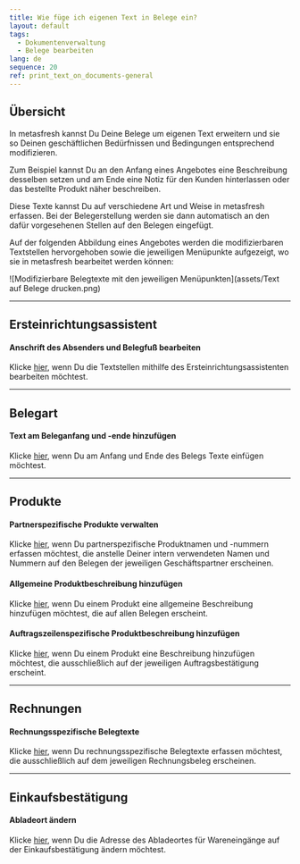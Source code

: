 ```yaml
---
title: Wie füge ich eigenen Text in Belege ein?
layout: default
tags:
  - Dokumentenverwaltung
  - Belege bearbeiten
lang: de
sequence: 20
ref: print_text_on_documents-general
---
```


## Übersicht
In metasfresh kannst Du Deine Belege um eigenen Text erweitern und sie so Deinen geschäftlichen Bedürfnissen und Bedingungen entsprechend modifizieren.

Zum Beispiel kannst Du an den Anfang eines Angebotes eine Beschreibung desselben setzen und am Ende eine Notiz für den Kunden hinterlassen oder das bestellte Produkt näher beschreiben.

Diese Texte kannst Du auf verschiedene Art und Weise in metasfresh erfassen. Bei der Belegerstellung werden sie dann automatisch an den dafür vorgesehenen Stellen auf den Belegen eingefügt.

Auf der folgenden Abbildung eines Angebotes werden die modifizierbaren Textstellen hervorgehoben sowie die jeweiligen Menüpunkte aufgezeigt, wo sie in metasfresh bearbeitet werden können:

![Modifizierbare Belegtexte mit den jeweiligen Menüpunkten](assets/Text auf Belege drucken.png)

---

## Ersteinrichtungsassistent

#### Anschrift des Absenders und Belegfuß bearbeiten
Klicke [hier](Ersteinrichtung), wenn Du die Textstellen mithilfe des Ersteinrichtungsassistenten bearbeiten möchtest.

---

## Belegart

#### Text am Beleganfang und -ende hinzufügen
Klicke [hier](Text_auf_Belege_drucken-Belegart), wenn Du am Anfang und Ende des Belegs Texte einfügen möchtest.

---

## Produkte

#### Partnerspezifische Produkte verwalten
Klicke [hier](Partnerspezifische_Produkte), wenn Du partnerspezifische Produktnamen und -nummern erfassen möchtest, die anstelle Deiner intern verwendeten Namen und Nummern auf den Belegen der jeweiligen Geschäftspartner erscheinen.

#### Allgemeine Produktbeschreibung hinzufügen
Klicke [hier](Text_auf_Belege_drucken-Produkt), wenn Du einem Produkt eine allgemeine Beschreibung hinzufügen möchtest, die auf allen Belegen erscheint.

#### Auftragszeilenspezifische Produktbeschreibung hinzufügen
Klicke [hier](Auftragszeilenspezifische_Produktbeschreibung), wenn Du einem Produkt eine Beschreibung hinzufügen möchtest, die ausschließlich auf der jeweiligen Auftragsbestätigung erscheint.

---

## Rechnungen

#### Rechnungsspezifische Belegtexte
Klicke [hier](Rechnungsspezifische_Belegtexte), wenn Du rechnungsspezifische Belegtexte erfassen möchtest, die ausschließlich auf dem jeweiligen Rechnungsbeleg erscheinen.

---

## Einkaufsbestätigung

#### Abladeort ändern
Klicke [hier](Abladeort_aendern), wenn Du die Adresse des Abladeortes für Wareneingänge auf der Einkaufsbestätigung ändern möchtest.

